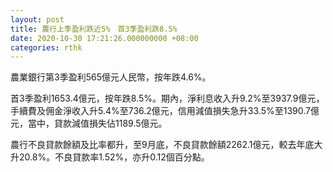 ```yaml
---
layout: post
title: 農行上季盈利跌近5%　首3季盈利跌8.5%
date: 2020-10-30 17:21:26.000000000 +08:00
categories: rthk
---
```


農業銀行第3季盈利565億元人民幣，按年跌4.6%。

首3季盈利1653.4億元，按年跌8.5%。期內，淨利息收入升9.2%至3937.9億元，手續費及佣金淨收入升5.4%至736.2億元，信用減值損失急升33.5%至1390.7億元，當中，貸款減值損失佔1189.5億元。

農行不良貸款餘額及比率都升，至9月底，不良貸款餘額2262.1億元，較去年底大升20.8%。不良貸款率1.52%，亦升0.12個百分點。
